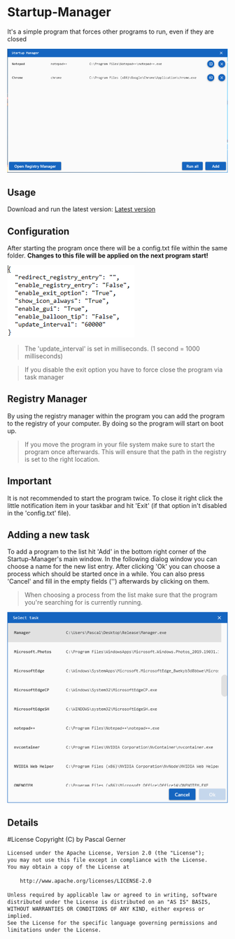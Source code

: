 # Startup-Manager
It's a simple program that forces other programs to run, even if they are closed

![Main Window](images/Startup-Manager.png)

## Usage
Download and run the latest version:
[Latest version](https://github.com/ProDev2/Startup-Manager/releases/latest)

## Configuration
After starting the program once there will be a config.txt file within the same folder. 
**Changes to this file will be applied on the next program start!**

![Config File](images/Startup-Manager_Config.png)

> The 'update_interval' is set in milliseconds. (1 second = 1000 milliseconds)

> If you disable the exit option you have to force close the program via task manager

## Registry Manager
By using the registry manager within the program you can add the program to the registry of your computer. By doing so the program will start on boot up.

> If you move the program in your file system make sure to start the program once afterwards. This will ensure that the path in the registry is set to the right location.

## Important
It is not recommended to start the program twice. To close it right click the little notification item in your taskbar and hit 'Exit' 
(if that option in't disabled in the 'config.txt' file).

## Adding a new task
To add a program to the list hit 'Add' in the bottom right corner of the Startup-Manager's main window. In the following dialog window you can choose a name for the new list entry. After clicking 'Ok' you can choose a process which should be started once in a while. You can also press 'Cancel' and fill in the empty fields ('<empty>') afterwards by clicking on them.

> When choosing a process from the list make sure that the program you're searching for is currently running.

![Process / Task selector](images/Startup-Manager_Task_Chooser.png)

## Details
#License Copyright (C) by Pascal Gerner
```
Licensed under the Apache License, Version 2.0 (the "License");
you may not use this file except in compliance with the License.
You may obtain a copy of the License at

	http://www.apache.org/licenses/LICENSE-2.0

Unless required by applicable law or agreed to in writing, software
distributed under the License is distributed on an "AS IS" BASIS,
WITHOUT WARRANTIES OR CONDITIONS OF ANY KIND, either express or implied.
See the License for the specific language governing permissions and
limitations under the License.
```
